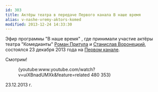 ```yaml
---
id: 303
title: Актёры театра в передаче Первого канала В наше время
alias: v-nashe-vremy-aktors-komed
modified: 2013-12-24 14:33:30
---
```


Эфир программы "В наше время" , где принимали участие актёры театра "Комедианты" <a href="50-roman-pritula.html">Роман Притула</a> и <a href="51-stas-voronetski.html">Станислав Воронецкий</a>, состоялся 23 декабря 2013 года на <a href="http://www.1tv.ru/sprojects_edition/si5922/fi28081">Первом канале</a>.

Смотрим!

<figure>{youtube:www.youtube.com/watch?v=uiXBnadUMXk&amp;feature=related 480 353}</figure>

23.12.2013 г.

